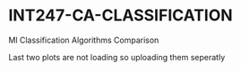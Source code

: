 # INT247-CA-CLASSIFICATION
Ml  Classification Algorithms Comparison

Last two plots are not loading so uploading them seperatly
